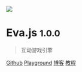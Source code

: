 <!-- _coverpage.md -->

![](https://gw.alicdn.com/imgextra/i1/O1CN0187YDa320KBmLriWrG_!!6000000006830-2-tps-128-128.png)

# Eva.js <small>1.0.0</small>

> 互动游戏引擎

[Github](https://github.com/eva-engine)
[Playground](https://eva.js.org/playground)
[博客](https://yuque.com/eva/blog)
[教程](/tutorials/quickstart)
